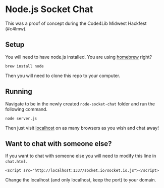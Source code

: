 # Node.js Socket Chat

This was a proof of concept during the Code4Lib Midwest Hackfest (#c4lmw).

## Setup

You will need to have node.js installed. You are using
[homebrew](http://mxcl.github.com/homebrew/) right?

```
brew install node
```

Then you will need to clone this repo to your computer.

## Running

Navigate to be in the newly created `node-socket-chat` folder and run the following
command.

```
node server.js
```

Then just visit [localhost](http://localhost) on as many browsers as you wish and
chat away!

## Want to chat with someone else?

If you want to chat with someone else you will need to modify this line in `chat.html`.

```
<script src="http://localhost:1337/socket.io/socket.io.js"></script>
```

Change the localhost (and only localhost, keep the port) to your domain.
 